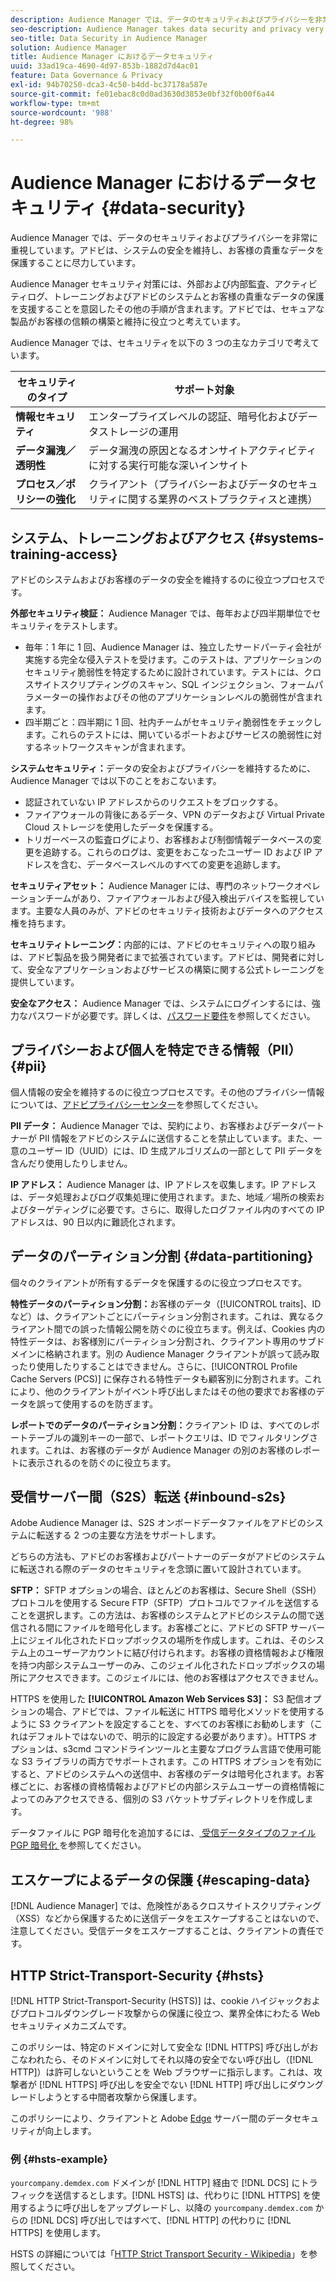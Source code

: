 ```yaml
---
description: Audience Manager では、データのセキュリティおよびプライバシーを非常に重視しています。アドビは、システムの安全を維持し、お客様の貴重なデータを保護することに尽力しています。
seo-description: Audience Manager takes data security and privacy very seriously. We work to keep our systems secure and protect your valuable data.
seo-title: Data Security in Audience Manager
solution: Audience Manager
title: Audience Manager におけるデータセキュリティ
uuid: 33ad19ca-4690-4d97-853b-1882d7d4ac01
feature: Data Governance & Privacy
exl-id: 94b70250-dca3-4c50-b4dd-bc37178a587e
source-git-commit: fe01ebac8c0d0ad3630d3853e0bf32f0b00f6a44
workflow-type: tm+mt
source-wordcount: '988'
ht-degree: 98%

---
```


# Audience Manager におけるデータセキュリティ {#data-security}

Audience Manager では、データのセキュリティおよびプライバシーを非常に重視しています。アドビは、システムの安全を維持し、お客様の貴重なデータを保護することに尽力しています。

Audience Manager セキュリティ対策には、外部および内部監査、アクティビティログ、トレーニングおよびアドビのシステムとお客様の貴重なデータの保護を支援することを意図したその他の手順が含まれます。アドビでは、セキュアな製品がお客様の信頼の構築と維持に役立つと考えています。

Audience Manager では、セキュリティを以下の 3 つの主なカテゴリで考えています。

| セキュリティのタイプ | サポート対象 |
|---|---|
| **情報セキュリティ** | エンタープライズレベルの認証、暗号化およびデータストレージの運用 |
| **データ漏洩／透明性** | データ漏洩の原因となるオンサイトアクティビティに対する実行可能な深いインサイト |
| **プロセス／ポリシーの強化** | クライアント（プライバシーおよびデータのセキュリティに関する業界のベストプラクティスと連携） |

## システム、トレーニングおよびアクセス {#systems-training-access}

アドビのシステムおよびお客様のデータの安全を維持するのに役立つプロセスです。

**外部セキュリティ検証：** Audience Manager では、毎年および四半期単位でセキュリティをテストします。

* 毎年：1 年に 1 回、Audience Manager は、独立したサードパーティ会社が実施する完全な侵入テストを受けます。このテストは、アプリケーションのセキュリティ脆弱性を特定するために設計されています。テストには、クロスサイトスクリプティングのスキャン、SQL インジェクション、フォームパラメーターの操作およびその他のアプリケーションレベルの脆弱性が含まれます。
* 四半期ごと：四半期に 1 回、社内チームがセキュリティ脆弱性をチェックします。これらのテストには、開いているポートおよびサービスの脆弱性に対するネットワークスキャンが含まれます。

**システムセキュリティ：**&#x200B;データの安全およびプライバシーを維持するために、Audience Manager では以下のことをおこないます。

* 認証されていない IP アドレスからのリクエストをブロックする。
* ファイアウォールの背後にあるデータ、VPN のデータおよび Virtual Private Cloud ストレージを使用したデータを保護する。
* トリガーベースの監査ログにより、お客様および制御情報データベースの変更を追跡する。これらのログは、変更をおこなったユーザー ID および IP アドレスを含む、データベースレベルのすべての変更を追跡します。

**セキュリティアセット：** Audience Manager には、専門のネットワークオペレーションチームがあり、ファイアウォールおよび侵入検出デバイスを監視しています。主要な人員のみが、アドビのセキュリティ技術およびデータへのアクセス権を持ちます。

**セキュリティトレーニング：**&#x200B;内部的には、アドビのセキュリティへの取り組みは、アドビ製品を扱う開発者にまで拡張されています。アドビは、開発者に対して、安全なアプリケーションおよびサービスの構築に関する公式トレーニングを提供しています。

**安全なアクセス：** Audience Manager では、システムにログインするには、強力なパスワードが必要です。詳しくは、[パスワード要件](../../reference/password-requirements.md)を参照してください。

## プライバシーおよび個人を特定できる情報（PII） {#pii}

個人情報の安全を維持するのに役立つプロセスです。その他のプライバシー情報については、[アドビプライバシーセンター](https://www.adobe.com/jp/privacy/experience-cloud.html)を参照してください。

**PII データ：** Audience Manager では、契約により、お客様およびデータパートナーが PII 情報をアドビのシステムに送信することを禁止しています。また、一意のユーザー ID（UUID）には、ID 生成アルゴリズムの一部として PII データを含んだり使用したりしません。

**IP アドレス：** Audience Manager は、IP アドレスを収集します。IP アドレスは、データ処理およびログ収集処理に使用されます。また、地域／場所の検索およびターゲティングに必要です。さらに、取得したログファイル内のすべての IP アドレスは、90 日以内に難読化されます。

## データのパーティション分割 {#data-partitioning}

個々のクライアントが所有するデータを保護するのに役立つプロセスです。

**特性データのパーティション分割：**&#x200B;お客様のデータ（[!UICONTROL traits]、ID など）は、クライアントごとにパーティション分割されます。これは、異なるクライアント間での誤った情報公開を防ぐのに役立ちます。例えば、Cookies 内の特性データは、お客様別にパーティション分割され、クライアント専用のサブドメインに格納されます。別の Audience Manager クライアントが誤って読み取ったり使用したりすることはできません。さらに、[!UICONTROL Profile Cache Servers (PCS)] に保存される特性データも顧客別に分割されます。これにより、他のクライアントがイベント呼び出しまたはその他の要求でお客様のデータを誤って使用するのを防ぎます。

**レポートでのデータのパーティション分割：**&#x200B;クライアント ID は、すべてのレポートテーブルの識別キーの一部で、レポートクエリは、ID でフィルタリングされます。これは、お客様のデータが Audience Manager の別のお客様のレポートに表示されるのを防ぐのに役立ちます。

## 受信サーバー間（S2S）転送 {#inbound-s2s}

Adobe Audience Manager は、S2S オンボードデータファイルをアドビのシステムに転送する 2 つの主要な方法をサポートします。

どちらの方法も、アドビのお客様およびパートナーのデータがアドビのシステムに転送される際のデータのセキュリティを念頭に置いて設計されています。

**SFTP：** SFTP オプションの場合、ほとんどのお客様は、Secure Shell（SSH）プロトコルを使用する Secure FTP（SFTP）プロトコルでファイルを送信することを選択します。この方法は、お客様のシステムとアドビのシステムの間で送信される間にファイルを暗号化します。お客様ごとに、アドビの SFTP サーバー上にジェイル化されたドロップボックスの場所を作成します。これは、そのシステム上のユーザーアカウントに結び付けられます。お客様の資格情報および権限を持つ内部システムユーザーのみ、このジェイル化されたドロップボックスの場所にアクセスできます。このジェイルには、他のお客様はアクセスできません。

HTTPS を使用した **[!UICONTROL Amazon Web Services S3]：** S3 配信オプションの場合、アドビでは、ファイル転送に HTTPS 暗号化メソッドを使用するように S3 クライアントを設定することを、すべてのお客様にお勧めします（これはデフォルトではないので、明示的に設定する必要があります）。HTTPS オプションは、s3cmd コマンドラインツールと主要なプログラム言語で使用可能な S3 ライブラリの両方でサポートされます。この HTTPS オプションを有効にすると、アドビのシステムへの送信中、お客様のデータは暗号化されます。お客様ごとに、お客様の資格情報およびアドビの内部システムユーザーの資格情報によってのみアクセスできる、個別の S3 バケットサブディレクトリを作成します。

データファイルに PGP 暗号化を追加するには、[ 受信データタイプのファイル PGP 暗号化 ](../../integration/sending-audience-data/batch-data-transfer-explained/inbound-file-encryption.md) を参照してください。

## エスケープによるデータの保護 {#escaping-data}

[!DNL Audience Manager] では、危険性があるクロスサイトスクリプティング（XSS）などから保護するために送信データをエスケープすることはないので、注意してください。受信データをエスケープすることは、クライアントの責任です。

## HTTP Strict-Transport-Security {#hsts}

[!DNL HTTP Strict-Transport-Security (HSTS)] は、cookie ハイジャックおよびプロトコルダウングレード攻撃からの保護に役立つ、業界全体にわたる Web セキュリティメカニズムです。

このポリシーは、特定のドメインに対して安全な [!DNL HTTPS] 呼び出しがおこなわれたら、そのドメインに対してそれ以降の安全でない呼び出し（[!DNL HTTP]）は許可しないということを Web ブラウザーに指示します。これは、攻撃者が [!DNL HTTPS] 呼び出しを安全でない [!DNL HTTP] 呼び出しにダウングレードしようとする中間者攻撃から保護します。

このポリシーにより、クライアントと Adobe [Edge](../../reference/system-components/components-edge.md) サーバー間のデータセキュリティが向上します。

### 例 {#hsts-example}

`yourcompany.demdex.com` ドメインが [!DNL HTTP] 経由で [!DNL DCS] にトラフィックを送信するとします。[!DNL HSTS] は、代わりに [!DNL HTTPS] を使用するように呼び出しをアップグレードし、以降の `yourcompany.demdex.com` からの [!DNL DCS] 呼び出しではすべて、[!DNL HTTP] の代わりに [!DNL HTTPS] を使用します。

HSTS の詳細については「[HTTP Strict Transport Security - Wikipedia](https://ja.wikipedia.org/wiki/HTTP_Strict_Transport_Security)」を参照してください。
